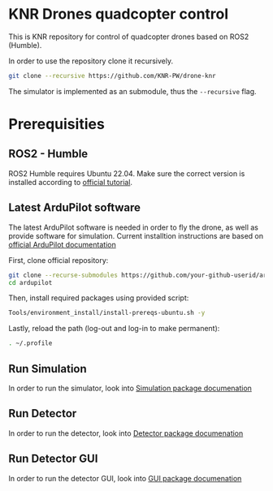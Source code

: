 # KNR Drones quadcopter control
This is KNR repository for control of quadcopter drones based on ROS2 (Humble).

In order to use the repository clone it recursively.
```bash
git clone --recursive https://github.com/KNR-PW/drone-knr
```

The simulator is implemented as an submodule, thus the `--recursive` flag.

# Prerequisities

## ROS2 - Humble
ROS2 Humble requires Ubuntu 22.04. Make sure the correct version is installed according to [official tutorial](https://docs.ros.org/en/humble/Installation/Ubuntu-Install-Debians.html).

## Latest ArduPilot software
The latest ArduPilot software is needed in order to fly the drone, as well as provide software for simulation. Current installtion instructions are based on [official ArduPilot documentation](https://ardupilot.org/dev/docs/building-setup-linux.html#building-setup-linux)

First, clone official repository:
````bash
git clone --recurse-submodules https://github.com/your-github-userid/ardupilot
cd ardupilot
````
Then, install required packages using provided script:
````bash
Tools/environment_install/install-prereqs-ubuntu.sh -y
````
Lastly, reload the path (log-out and log-in to make permanent):
````bash
. ~/.profile
````


## Run Simulation

In order to run the simulator, look  into [Simulation package documenation](/src/simulation/)

## Run Detector

In order to run the detector, look  into [Detector package documenation](/src/drone_detector/)

## Run Detector GUI

In order to run the detector GUI, look  into [GUI package documenation](/src/drone_gui/)


